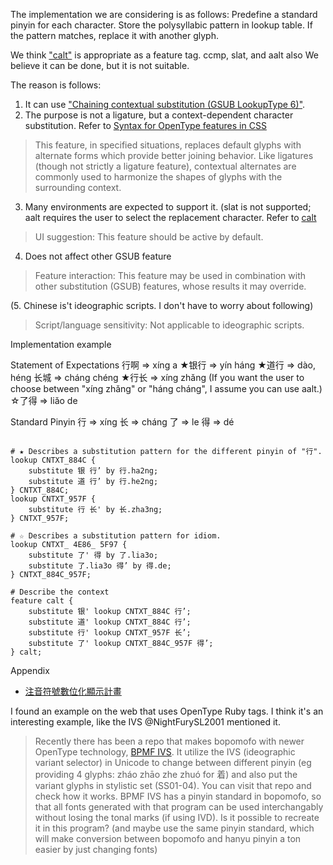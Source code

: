 The implementation we are considering is as follows:
Predefine a standard pinyin for each character.
Store the polysyllabic pattern in lookup table.
If the pattern matches, replace it with another glyph.



We think ["calt"](https://docs.microsoft.com/en-us/typography/opentype/spec/features_ae#tag-calt) is appropriate as a feature tag. ccmp, slat, and aalt also We believe it can be done, but it is not suitable.


The reason is follows:

1.  It can use ["Chaining contextual substitution (GSUB LookupType 6)"](http://adobe-type-tools.github.io/afdko/OpenTypeFeatureFileSpecification.html#5f-gsub-lookuptype-6-chaining-contextual-substitution).
2. The purpose is not a ligature, but a context-dependent character substitution.
Refer to [Syntax for OpenType features in CSS](https://helpx.adobe.com/fonts/user-guide.html/fonts/using/open-type-syntax.ug.html#calt)
> This feature, in specified situations, replaces default glyphs with alternate forms which provide better joining behavior. Like ligatures (though not strictly a ligature feature), contextual alternates are commonly used to harmonize the shapes of glyphs with the surrounding context.

3. Many environments are expected to support it.
(slat is not supported; aalt requires the user to select the replacement character.
Refer to [calt](https://docs.microsoft.com/en-us/typography/opentype/spec/features_ae#tag-calt)
> UI suggestion: This feature should be active by default.

4. Does not affect other GSUB feature
> Feature interaction: This feature may be used in combination with other substitution (GSUB) features, whose results it may override.

(5. Chinese is't ideographic scripts. I don't have to worry about following)
> Script/language sensitivity: Not applicable to ideographic scripts.

Implementation example

Statement of Expectations
行啊 => xíng a
★银行 => yín háng
★道行 => dào, héng
长城 => cháng chéng
★行长 => xíng zhǎng
(If you want the user to choose between "xíng zhǎng" or "háng cháng", I assume you can use aalt.)
☆了得 => liǎo de

Standard Pinyin
行 => xíng
长 => cháng
了 => le
得 => dé

```

# ★ Describes a substitution pattern for the different pinyin of "行".
lookup CNTXT_884C {
    substitute 银 行’ by 行.ha2ng;
    substitute 道 行’ by 行.he2ng;
} CNTXT_884C;
lookup CNTXT_957F {
    substitute 行 长' by 长.zha3ng;
} CNTXT_957F;

# ☆ Describes a substitution pattern for idiom.
lookup CNTXT_ 4E86_ 5F97 {
    substitute 了' 得 by 了.lia3o;
    substitute 了.lia3o 得’ by 得.de;
} CNTXT_884C_957F;

# Describe the context
feature calt {
    substitute 银' lookup CNTXT_884C 行’;
    substitute 道' lookup CNTXT_884C 行’;
    substitute 行' lookup CNTXT_957F 长’;
    substitute 了' lookup CNTXT_884C_957F 得’;
} calt;
```



Appendix

- [注音符號數位化顯示計畫](https://github.com/cmex-30/Bopomofo_on_Web)

I found an example on the web that uses OpenType Ruby tags.
I think it's an interesting example, like the IVS @NightFurySL2001 mentioned it.

> Recently there has been a repo that makes bopomofo with newer OpenType technology, [BPMF IVS](https://github.com/ButTaiwan/bpmfvs). It utilize the IVS (ideographic variant selector) in Unicode to change between different pinyin (eg providing 4 glyphs: zháo zhāo zhe zhuó for 着) and also put the variant glyphs in stylistic set (SS01-04). You can visit that repo and check how it works. BPMF IVS has a pinyin standard in bopomofo, so that all fonts generated with that program can be used interchangably without losing the tonal marks (if using IVD). Is it possible to recreate it in this program? (and maybe use the same pinyin standard, which will make conversion between bopomofo and hanyu pinyin a ton easier by just changing fonts)